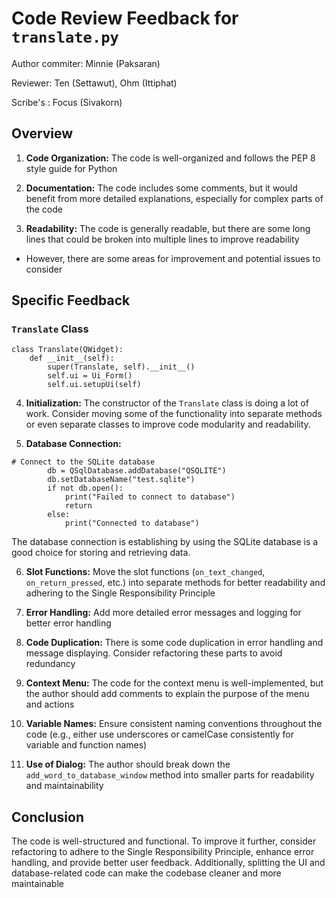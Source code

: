 # Code Review Feedback for `translate.py`
Author commiter: Minnie (Paksaran)

Reviewer: Ten (Settawut), Ohm (Ittiphat)

Scribe's : Focus (Sivakorn)

## Overview

1. **Code Organization:** The code is well-organized and follows the PEP 8 style guide for Python

2. **Documentation:** The code includes some comments, but it would benefit from more detailed explanations, especially for complex parts of the code

3. **Readability:** The code is generally readable, but there are some long lines that could be broken into multiple lines to improve readability

- However, there are some areas for improvement and potential issues to consider

## Specific Feedback

### `Translate` Class
```
class Translate(QWidget):
    def __init__(self):
        super(Translate, self).__init__()
        self.ui = Ui_Form()
        self.ui.setupUi(self)
```

4. **Initialization:** The constructor of the `Translate` class is doing a lot of work. Consider moving some of the functionality into separate methods or even separate classes to improve code modularity and readability.

5. **Database Connection:** 
```
# Connect to the SQLite database
        db = QSqlDatabase.addDatabase("QSQLITE")
        db.setDatabaseName("test.sqlite")
        if not db.open():
            print("Failed to connect to database")
            return
        else:
            print("Connected to database")
```
The database connection is establishing by using the SQLite database is a good choice for storing and retrieving data.

6. **Slot Functions:** Move the slot functions (`on_text_changed`, `on_return_pressed`, etc.) into separate methods for better readability and adhering to the Single Responsibility Principle

7. **Error Handling:** Add more detailed error messages and logging for better error handling

8. **Code Duplication:** There is some code duplication in error handling and message displaying. Consider refactoring these parts to avoid redundancy

9. **Context Menu:** The code for the context menu is well-implemented, but the author should add comments to explain the purpose of the menu and actions

10. **Variable Names:** Ensure consistent naming conventions throughout the code (e.g., either use underscores or camelCase consistently for variable and function names)

11. **Use of Dialog:** The author should break down the `add_word_to_database_window` method into smaller parts for readability and maintainability

## Conclusion

The code is well-structured and functional. To improve it further, consider refactoring to adhere to the Single Responsibility Principle, enhance error handling, and provide better user feedback. Additionally, splitting the UI and database-related code can make the codebase cleaner and more maintainable
